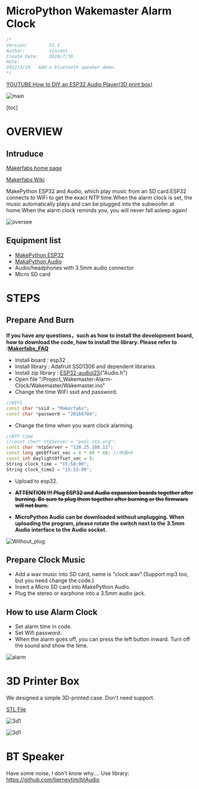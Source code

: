 # MicroPython Wakemaster Alarm Clock

```c++
/*
Version:		V1.1
Author:			Vincent
Create Date:	2020/7/30
Note:
2022/3/19	Add a bluetooth speaker demo.
*/
```

[YOUTUBE:How to DIY an ESP32 Audio Player(3D print box)](https://youtu.be/uyHbnU4p6tc)


![main](md_pic/main.jpg)

[toc]

# OVERVIEW

## Intruduce

[Makerfabs home page](https://www.makerfabs.com/)

[Makerfabs Wiki](https://wiki.makerfabs.com/)

MakePython ESP32 and Audio, which play music from an SD card.ESP32 connects to WiFi to get the exact NTP time.When the alarm clock is set, the music automatically plays and can be plugged into the subwoofer at home.When the alarm clock reminds you, you will never fall asleep again!



![oversee](md_pic/oversee.jpg)

## Equipment list

- [MakePython ESP32](https://wiki.makerfabs.com/MaESP_ESP32.html)
- [MakaPython Audio](https://wiki.makerfabs.com/MaESP_Audio.html)
- Audio/headphones with 3.5mm audio connector
- Micro SD card

# STEPS

## Prepare And Burn

**If you have any questions，such as how to install the development board, how to download the code, how to install the library. Please refer to :[Makerfabs_FAQ](https://github.com/Makerfabs/Makerfabs_FAQ)**

- Install board : esp32 .
- Install library : Adafruit SSD1306 and dependent libraries.
- Install zip library : [ESP32-audioI2S](https://github.com/schreibfaul1/ESP32-audioI2S)("Audio.h")
- Open file "/Project_Wakemaster-Alarm-Clock/Wakemaster/Wakemaster.ino"
- Change the time WiFi ssid and password.

```c++
//WIFI
const char *ssid = "Makerfabs";
const char *password = "20160704";
```

- Change the time when you want clock alarming.

```c++
//NTP time
//const char* ntpServer = "pool.ntp.org";
const char *ntpServer = "120.25.108.11";
const long gmtOffset_sec = 8 * 60 * 60; //中国+8
const int daylightOffset_sec = 0;
String clock_time = "15:50:00";
String clock_time2 = "15:53:00";
```

- Upload to esp32.


- **~~ATTENTION !!! Plug ESP32 and Audio expansion boards together after burning. Be sure to plug them together after burning or the firmware will not burn.~~** 
- **MicroPython Audio can be downloaded without unplugging. When uploading the program, please rotate the switch next to the 3.5mm Audio interface to the Audio socket.**

![Without_plug](md_pic/Without_plug.png)

## Prepare Clock Music

- Add a wav music into SD card, name is "clock.wav".(Support mp3 too, but you need change the code.)
- Insert a Micro SD card into MakePython Audio.
- Plug the stereo or earphone into a 3.5mm audio jack.

## How to use Alarm Clock

- Set alarm time in code.
- Set Wifi password.
- When the alarm goes off, you can press the left button inward. Turn off the sound and show the time.

![alarm](md_pic/alarm.gif)

# 3D Printer Box

We designed a simple 3D-printed case. Don't need support.

[STL File](https://github.com/Makerfabs/Project_MakePython_Audio_Music/)

![3d1](md_pic/3d1.png)

![3d1](md_pic/3d2.png)


# BT Speaker

Have some noise, I don't know why....
Use library: https://github.com/tierneytim/btAudio

